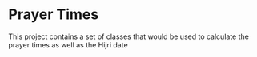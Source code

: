 # Prayer Times

This project contains a set of classes that would be used to calculate the prayer times as well as the Hijri date
